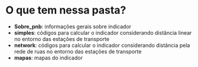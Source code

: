 # O que tem nessa pasta?

  - **Sobre_pnb**: informações gerais sobre indicador
  - **simples**: códigos para calcular o indicador considerando distância linear no entorno das estações de transporte
  - **network**: códigos para calcular o indicador considerando distância pela rede de ruas no entorno das estações de transporte
  - **mapas**: mapas do indicador
